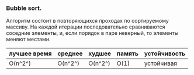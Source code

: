 ### Bubble sort.

Алгоритм состоит в повторяющихся проходах по сортируемому массиву. На каждой итерации последовательно сравниваются соседние элементы, и, если порядок в паре неверный, то элементы меняют местами.

| лучшее время | среднее | худшее | память | устойчивость |
|--------------|---------|--------|--------|--------------|
|    O(n^2^) | O(n^2^) | O(n^2^) | O(1) | устойчивая | 